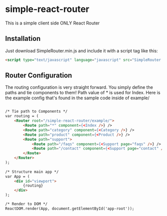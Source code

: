 # simple-react-router
This is a simple client side ONLY React Router


Installation
------------
Just download SimpleRouter.min.js and include it with a script tag like this:
```html
<script type="text/javascript" language="javascript" src="SimpleRouter.min.js" charset="utf-8"></script>
```

Router Configuration
--------------------
The routing configuration is very straight forward. You simply define the paths and tie components to them! Path value of * is used for Index. Here is the example config that's found in the sample code inside of example/

```html

/* Tie path to Components */
var routing = (
	<Router root="/simple-react-router/example/">
		<Route path="*" component={<Index />} />
		<Route path="category" component={<Category />} />
		<Route path="product" component={<Product />} />
		<Route path="support">
			<Route path="/faqs" component={<Support page="faqs" />} />
			<Route path="/contact" component={<Support page="contact" />} />
 		</Route>
	</Router>
);
	
/* Structure main app */
var App = ( 
	<div id="viewport">
		{routing}
	</div>
);

/* Render to DOM */
ReactDOM.render(App, document.getElementById('app-root'));

```
